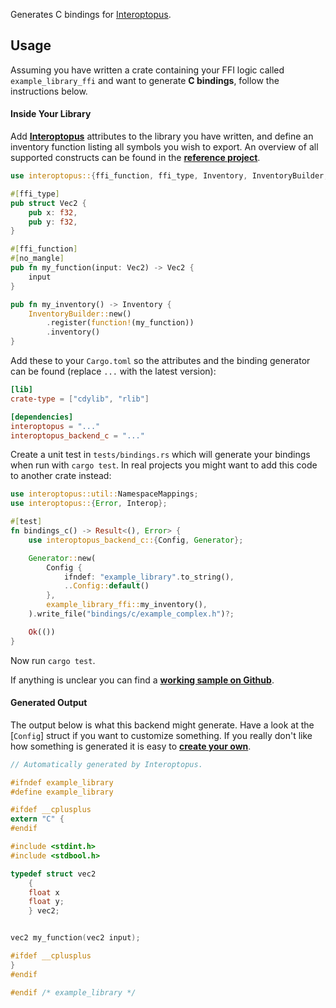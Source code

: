 Generates C bindings for [Interoptopus](https://github.com/ralfbiedert/interoptopus).

## Usage

Assuming you have written a crate containing your FFI logic called `example_library_ffi` and
want to generate **C bindings**, follow the instructions below.

#### Inside Your Library

Add [**Interoptopus**](https://crates.io/crates/interoptopus) attributes to the library you have
written, and define an inventory function listing all symbols you wish to export. An overview of all
supported constructs can be found in the
[**reference project**](https://github.com/ralfbiedert/interoptopus/tree/master/reference_project/src).

```rust
use interoptopus::{ffi_function, ffi_type, Inventory, InventoryBuilder, function};

#[ffi_type]
pub struct Vec2 {
    pub x: f32,
    pub y: f32,
}

#[ffi_function]
#[no_mangle]
pub fn my_function(input: Vec2) -> Vec2 {
    input
}

pub fn my_inventory() -> Inventory {
    InventoryBuilder::new()
        .register(function!(my_function))
        .inventory()
}
```

Add these to your `Cargo.toml` so the attributes and the binding generator can be found
(replace `...` with the latest version):

```toml
[lib]
crate-type = ["cdylib", "rlib"]

[dependencies]
interoptopus = "..."
interoptopus_backend_c = "..."
```

Create a unit test in `tests/bindings.rs` which will generate your bindings when run
with `cargo test`. In real projects you might want to add this code to another crate instead:

```rust
use interoptopus::util::NamespaceMappings;
use interoptopus::{Error, Interop};

#[test]
fn bindings_c() -> Result<(), Error> {
    use interoptopus_backend_c::{Config, Generator};

    Generator::new(
        Config {
            ifndef: "example_library".to_string(),
            ..Config::default()
        },
        example_library_ffi::my_inventory(),
    ).write_file("bindings/c/example_complex.h")?;

    Ok(())
}
```

Now run `cargo test`.

If anything is unclear you can find a [**working sample on Github**](https://github.com/ralfbiedert/interoptopus/tree/master/examples/hello_world).

#### Generated Output

The output below is what this backend might generate. Have a look at the [`Config`] struct
if you want to customize something. If you really don't like how something is generated it is
easy to [**create your own**](https://github.com/ralfbiedert/interoptopus/blob/master/FAQ.md#new-backends).

```c
// Automatically generated by Interoptopus.

#ifndef example_library
#define example_library

#ifdef __cplusplus
extern "C" {
#endif

#include <stdint.h>
#include <stdbool.h>

typedef struct vec2
    {
    float x
    float y;
    } vec2;


vec2 my_function(vec2 input);

#ifdef __cplusplus
}
#endif

#endif /* example_library */

```
